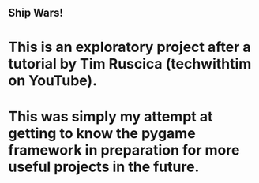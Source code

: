 ## Ship Wars!

# This is an exploratory project after a tutorial by Tim Ruscica (techwithtim on YouTube).

# This was simply my attempt at getting to know the pygame framework in preparation for more useful projects in the future.
